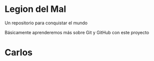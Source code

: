 # Legion del Mal
Un repositorio para conquistar el mundo

Básicamente aprenderemos más sobre Git y GitHub con este proyecto
# Carlos